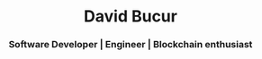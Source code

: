 <h1 align="center">David Bucur</h1>
<h3 align="center">Software Developer | Engineer | Blockchain enthusiast</h3>
